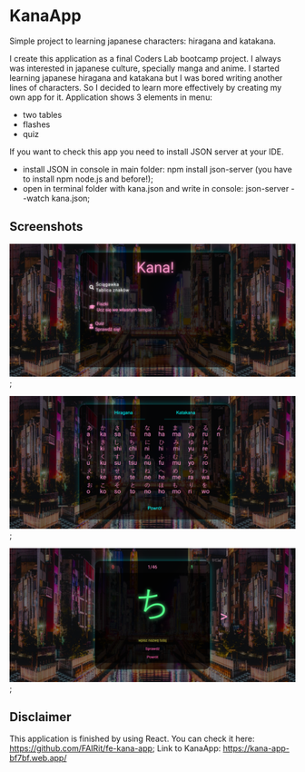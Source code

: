 # KanaApp

Simple project to learning japanese characters: hiragana and katakana.

I create this application as a final Coders Lab bootcamp project.
I always was interested in japanese culture, specially manga and anime. I started learning japanese hiragana and katakana but I was bored writing another lines of characters. So I decided to learn more effectively by creating my own app for it.
Application shows 3 elements in menu:

- two tables
- flashes
- quiz

If you want to check this app you need to install JSON server at your IDE.

- install JSON in console in main folder: npm install json-server (you have to install npm node.js and before!);
- open in terminal folder with kana.json and write in console: json-server --watch kana.json;

## Screenshots
![home](./screenshots/home.png "Home page");

![cheat-sheet](./screenshots/cheatsheet.png "Cheat sheet");

![quiz](./screenshots/quiz1.png "Quiz");

## Disclaimer
This application is finished by using React. You can check it here: https://github.com/FAIRit/fe-kana-app;
Link to KanaApp: https://kana-app-bf7bf.web.app/
